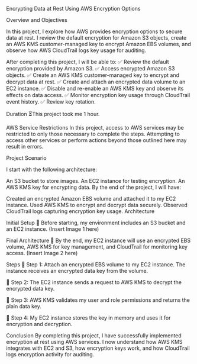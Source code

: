 Encrypting Data at Rest Using AWS Encryption Options


Overview and Objectives

In this project, I explore how AWS provides encryption options to secure data at rest. I review the default encryption for Amazon S3 objects, create an AWS KMS customer-managed key to encrypt Amazon EBS volumes, and observe how AWS CloudTrail logs key usage for auditing.

After completing this project, I will be able to:
✅ Review the default encryption provided by Amazon S3.
✅ Access encrypted Amazon S3 objects.
✅ Create an AWS KMS customer-managed key to encrypt and decrypt data at rest.
✅ Create and attach an encrypted data volume to an EC2 instance.
✅ Disable and re-enable an AWS KMS key and observe its effects on data access.
✅ Monitor encryption key usage through CloudTrail event history.
✅ Review key rotation.



Duration
⏳This project took me 1 hour.



AWS Service Restrictions
In this project, access to AWS services may be restricted to only those necessary to complete the steps. Attempting to access other services or perform actions beyond those outlined here may result in errors.



Project Scenario

I start with the following architecture:

An S3 bucket to store images.
An EC2 instance for testing encryption.
An AWS KMS key for encrypting data.
By the end of the project, I will have:



Created an encrypted Amazon EBS volume and attached it to my EC2 instance.
Used AWS KMS to encrypt and decrypt data securely.
Observed CloudTrail logs capturing encryption key usage.
Architecture


Initial Setup
📌 Before starting, my environment includes an S3 bucket and an EC2 instance.
(Insert Image 1 here)

Final Architecture
📌 By the end, my EC2 instance will use an encrypted EBS volume, AWS KMS for key management, and CloudTrail for monitoring key access.
(Insert Image 2 here)

Steps
🔹 Step 1: Attach an encrypted EBS volume to my EC2 instance. The instance receives an encrypted data key from the volume.

🔹 Step 2: The EC2 instance sends a request to AWS KMS to decrypt the encrypted data key.

🔹 Step 3: AWS KMS validates my user and role permissions and returns the plain data key.

🔹 Step 4: My EC2 instance stores the key in memory and uses it for encryption and decryption.

Conclusion
By completing this project, I have successfully implemented encryption at rest using AWS services. I now understand how AWS KMS integrates with EC2 and S3, how encryption keys work, and how CloudTrail logs encryption activity for auditing.


